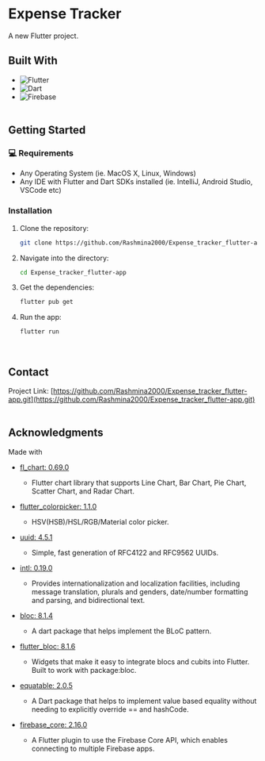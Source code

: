 # Expense Tracker

A new Flutter project.

## Built With

* ![Flutter](https://img.shields.io/badge/Flutter-02569B.svg?style=for-the-badge&logo=Flutter&logoColor=white)
* ![Dart](https://img.shields.io/badge/Dart-0175C2.svg?style=for-the-badge&logo=Dart&logoColor=white)
* ![Firebase](https://img.shields.io/badge/Firebase-DD2C00.svg?style=for-the-badge&logo=Firebase&logoColor=white)
<br><br>

## Getting Started
### 💻 Requirements

- Any Operating System (ie. MacOS X, Linux, Windows)
- Any IDE with Flutter and Dart SDKs installed (ie. IntelliJ, Android Studio, VSCode etc)

### Installation

1. Clone the repository:
   ```sh
   git clone https://github.com/Rashmina2000/Expense_tracker_flutter-app.git
   ```
2. Navigate into the directory:
   ```sh
   cd Expense_tracker_flutter-app
   ```
3. Get the dependencies:
   ```sh
   flutter pub get
   ```
4. Run the app:
   ```sh
   flutter run
   ```
<br>

## Contact

Project Link: [https://github.com/Rashmina2000/Expense_tracker_flutter-app.git](https://github.com/Rashmina2000/Expense_tracker_flutter-app.git)
<br><br>

## Acknowledgments

Made with 
-  [fl_chart: 0.69.0](https://pub.dev/packages/fl_chart)
    -  Flutter chart library that supports Line Chart, Bar Chart, Pie Chart, Scatter Chart, and Radar Chart.

-  [flutter_colorpicker: 1.1.0](https://pub.dev/packages/flutter_colorpicker)
    -  HSV(HSB)/HSL/RGB/Material color picker.

-  [uuid: 4.5.1](https://pub.dev/packages/uuid)
    -  Simple, fast generation of RFC4122 and RFC9562 UUIDs.

-  [intl: 0.19.0](https://pub.dev/packages/intl)
    -   Provides internationalization and localization facilities, including message translation, plurals and genders, date/number formatting and parsing, and bidirectional text.
      
-  [bloc: 8.1.4](https://pub.dev/packages/bloc)
    -   A dart package that helps implement the BLoC pattern.

-  [flutter_bloc: 8.1.6](https://pub.dev/packages/flutter_bloc)
    -   Widgets that make it easy to integrate blocs and cubits into Flutter. Built to work with package:bloc.

-  [equatable: 2.0.5](https://pub.dev/packages/equatable)
    -   A Dart package that helps to implement value based equality without needing to explicitly override == and hashCode.
 
-  [firebase_core: 2.16.0](https://pub.dev/packages/firebase_core)
    -  A Flutter plugin to use the Firebase Core API, which enables connecting to multiple Firebase apps.
